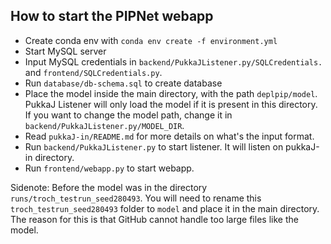 
## How to start the PIPNet webapp
- Create conda env with `conda env create -f environment.yml`
- Start MySQL server 
- Input MySQL credentials in `backend/PukkaJListener.py/SQLCredentials.` and `frontend/SQLCredentials.py`.
- Run `database/db-schema.sql` to create database 
- Place the model inside the main directory, with the path `deplpip/model`. PukkaJ Listener will only load the model 
if it is present in this directory. If you want to change the model path, change it in 
`backend/PukkaJListener.py/MODEL_DIR`.
- Read `pukkaJ-in/README.md` for more details on what's the input format.  
- Run `backend/PukkaJListener.py` to start listener. It will listen on pukkaJ-in directory.
- Run `frontend/webapp.py` to start webapp.



Sidenote: Before the model was in the directory `runs/troch_testrun_seed280493`. You will need to rename 
this `troch_testrun_seed280493` folder to `model` and place it in the main directory. The reason for this is that GitHub 
cannot handle too large files like the model. 
